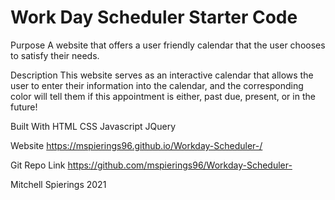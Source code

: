 # Work Day Scheduler Starter Code
Purpose
A website that offers a user friendly calendar that the user chooses to satisfy their needs.

Description
This website serves as an interactive calendar that allows the user to enter their information into the calendar, and the corresponding color will tell them if this appointment is either, past due, present, or in the future!


Built With
HTML
CSS
Javascript
JQuery

Website
https://mspierings96.github.io/Workday-Scheduler-/

Git Repo Link
https://github.com/mspierings96/Workday-Scheduler-

Mitchell Spierings 2021
